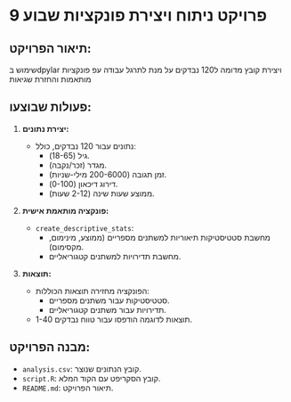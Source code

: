 # פרויקט ניתוח ויצירת פונקציות שבוע 9

## תיאור הפרויקט:
שימוש בdpylar ויצירת קובץ מדומה ל120 נבדקים על מנת לתרגל עבודה עפ פונקציות מותאמות והחזרת שגיאות

## פעולות שבוצעו:
1. **יצירת נתונים:**
   - נתונים עבור 120 נבדקים, כולל:
     - גיל (18-65).
     - מגדר (זכר/נקבה).
     - זמן תגובה (200-6000 מילי-שניות).
     - דירוג דיכאון (0-100).
     - ממוצע שעות שינה (2-12 שעות).

2. **פונקציה מותאמת אישית:**
   - `create_descriptive_stats`:
     - מחשבת סטטיסטיקות תיאוריות למשתנים מספריים (ממוצע, מינימום, מקסימום).
     - מחשבת תדירויות למשתנים קטגוריאליים.

3. **תוצאות:**
   - הפונקציה מחזירה תוצאות הכוללות:
     - סטטיסטיקות עבור משתנים מספריים.
     - תדירויות עבור משתנים קטגוריאליים.
   - תוצאות לדוגמה הודפסו עבור טווח נבדקים 1-40.

## מבנה הפרויקט:
- `analysis.csv`: קובץ הנתונים שנוצר.
- `script.R`: קובץ הסקריפט עם הקוד המלא.
- `README.md`: תיאור הפרויקט.

